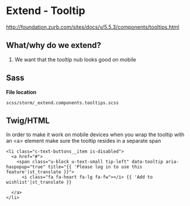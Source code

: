 #  Extend - Tooltip 

<http://foundation.zurb.com/sites/docs/v/5.5.3/components/tooltips.html>

## What/why do we extend?

1.  We want that the tooltip nub looks good on mobile

## Sass

**File location**

``` 
scss/storm/_extend.components.tooltips.scss
```

## Twig/HTML

In order to make it work on mobile devices when you wrap the tooltip with an \<a\> element make sure the tooltip resides in a separate span

``` 
<li class="c-text-buttons__item is-disabled">
  <a href="#">
    <span class="u-block u-text-small tip-left" data-tooltip aria-haspopup="true" title="{{ 'Please log in to use this feature'|st_translate }}">
      <i class="fa fa-heart fa-lg fa-fw"></i> {{ 'Add to wishlist'|st_translate }}
    
  </a>
</li>
```
